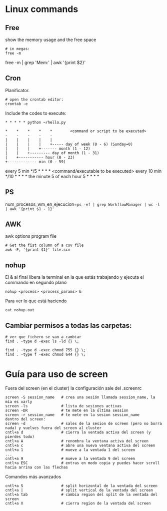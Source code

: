 # Linux commands

## Free

show the memory usage and the free space

	# in megas:
	free -m

free -m | grep 'Mem:' | awk '{print $2}'


## Cron

Planificator.

	# open the crontab editor:
	crontab -e

Include the codes to execute:


    * * * * * python ~/hello.py
    
    *    *    *    *    *        <command or script to be executed>
    -    -    -    -    -
    |    |    |    |    |
    |    |    |    |    +----- day of week (0 - 6) (Sunday=0)
    |    |    |    +------- month (1 - 12)
    |    |    +--------- day of month (1 - 31)
    |    +----------- hour (0 - 23)
    +------------- min (0 - 59)


every 5 min
*/5 * * * * <command/executable to be executed>
every 10 min
*/10 * * * * <command to be executed>
the minute 5 of each hour
5 * * * * <command to be executed>


## PS

num_procesos_wm_en_ejecucion=`ps -ef | grep WorkflowManager | wc -l | awk '{print $1 - 1}'`


## AWK

awk options program file
	

	# Get the fist column of a csv file
	awk -F, '{print $1}' file.scv


## nohup

El & al final libera la terminal en la que estás trabajando y ejecuta el commando en segundo plano

	nohup <process> <process_params> &

Para ver lo que está haciendo

	cat nohup.out
	
## Cambiar permisos a todas las carpetas:

    # ver que fichero se van a cambiar
    find . -type d -exec ls -ld {} \;
    
    find . -type d -exec chmod 755 {} \;
    find . -type f -exec chmod 644 {} \;

# Guía para uso de screen

Fuera del screen (en el cluster)
la configuración sale del .screenrc

    screen -S session_name   # crea una sesión llamada session_name, la mía es xarly
    screen -ls               # lista de sesiones activas
    screen -DR               # te mete en la última session
    screen -r session_name   # te mete en la sesion session_name   
    dentro del screen:
    screen -d                # sales de la sesion de screen (pero no borra nada) y vuelves fuera del screen al cluster
    cntl+a d                 # cierra la ventada activa del screen (y pierdes todo)
    cntl+a A                 # renombra la ventana activa del screen
    cntl+a c                 # abre una nueva ventana activa del screen
    cntl+a 1                 # mueve a la ventada 1 del screen
    ...
    cntl+a 9                 # mueve a la ventada 9 del screen
    cntl+a ESC               # entras en modo copia y puedes hacer scroll hacia arrina con las flechas

Comandos más avanzados

    cntl+a S                 # split horizontal de la ventada del screen
    cntl+a |                 # split vertical de la ventada del screen
    cntl+a tab               # cambia region del split de la ventada del screen
    cntl+a X                 # cierra region de la ventada del screen
